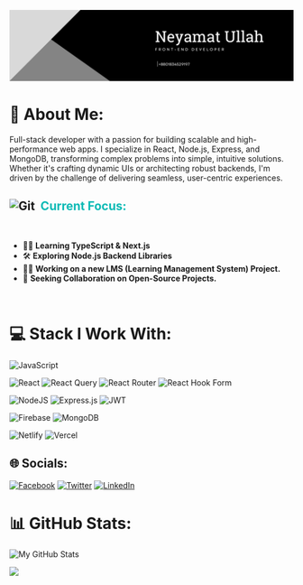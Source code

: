 <p align="center">
 <img src="https://github.com/neyamat7/neyamat7/blob/main/profile-banner.png">
</p>

# 💫 About Me:
 Full-stack developer with a passion for building scalable and high-performance web apps. I specialize in React, Node.js, Express, and MongoDB, transforming complex problems into simple, intuitive solutions. Whether it's crafting dynamic UIs or architecting robust backends, I'm driven by the challenge of delivering seamless, user-centric experiences.

<h2><img src="https://media.giphy.com/media/l0MYt5jPrb5KkF3wm/giphy.gif" width="30px" height="30px" alt="Git"/>&nbsp; <span style="color:#0ABAB5;">Current Focus:</span></h2>
<br />

- 🧑‍💻 **Learning TypeScript & Next.js**  
- 🛠  **Exploring Node.js Backend Libraries** 
- 🧑‍💼 **Working on a new LMS (Learning Management System) Project.**
- 🤝 **Seeking Collaboration on Open-Source Projects.**

<br />

# 💻 Stack I Work With:

![JavaScript](https://img.shields.io/badge/javascript-%23323330.svg?style=for-the-badge&logo=javascript&logoColor=%23F7DF1E)

![React](https://img.shields.io/badge/react-%2320232a.svg?style=for-the-badge&logo=react&logoColor=%2361DAFB) 
![React Query](https://img.shields.io/badge/-React%20Query-FF4154?style=for-the-badge&logo=react%20query&logoColor=white) 
![React Router](https://img.shields.io/badge/React_Router-CA4245?style=for-the-badge&logo=react-router&logoColor=white) 
![React Hook Form](https://img.shields.io/badge/React%20Hook%20Form-%23EC5990.svg?style=for-the-badge&logo=reacthookform&logoColor=white) 

![NodeJS](https://img.shields.io/badge/node.js-6DA55F?style=for-the-badge&logo=node.js&logoColor=white) 
![Express.js](https://img.shields.io/badge/express.js-%23404d59.svg?style=for-the-badge&logo=express&logoColor=%2361DAFB) 
![JWT](https://img.shields.io/badge/JWT-black?style=for-the-badge&logo=JSON%20web%20tokens)

 
![Firebase](https://img.shields.io/badge/firebase-a08021?style=for-the-badge&logo=firebase&logoColor=ffcd34) 
![MongoDB](https://img.shields.io/badge/MongoDB-%234ea94b.svg?style=for-the-badge&logo=mongodb&logoColor=white)  

![Netlify](https://img.shields.io/badge/netlify-%23000000.svg?style=for-the-badge&logo=netlify&logoColor=#00C7B7) 
![Vercel](https://img.shields.io/badge/vercel-%23000000.svg?style=for-the-badge&logo=vercel&logoColor=white)


## 🌐 Socials:
[![Facebook](https://img.shields.io/badge/Facebook-%231877F2.svg?logo=Facebook&logoColor=white)](https://facebook.com/neyamat4) 
[![Twitter](https://img.shields.io/badge/Twitter-%231DA1F2.svg?logo=Twitter&logoColor=white)](https://x.com/neyamat7ullah) 
[![LinkedIn](https://img.shields.io/badge/LinkedIn-%230A66C2.svg?logo=LinkedIn&logoColor=white)](https://www.linkedin.com)


# 📊 GitHub Stats:

![My GitHub Stats](https://github-readme-stats.vercel.app/api?username=neyamat7&show_icons=true&theme=github_dark&hide_title=true&count_private=true&hide_border=true)

![](https://nirzak-streak-stats.vercel.app/?user=neyamat7&theme=dark&hide_border=true)<br/>

 
